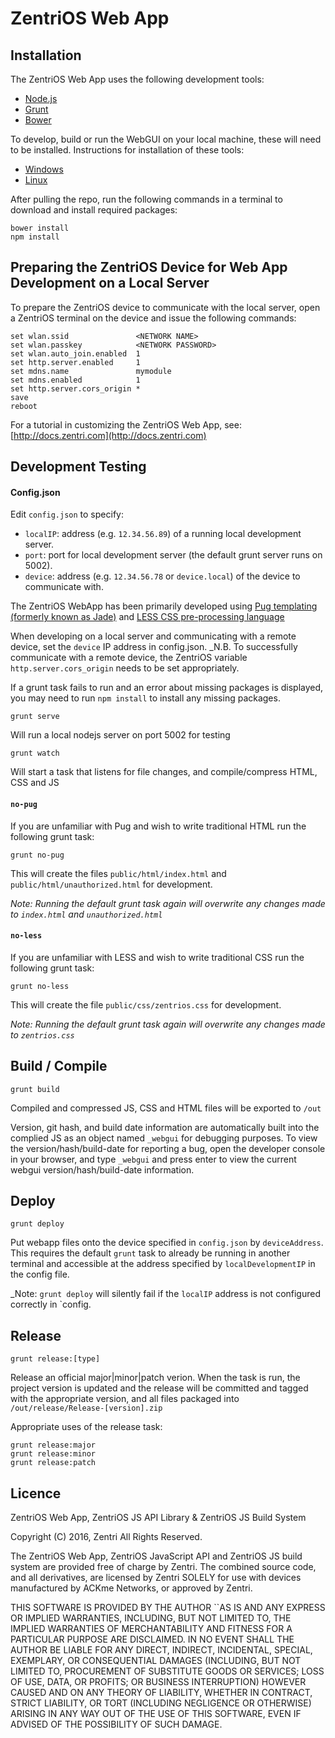# ZentriOS Web App

## Installation

The ZentriOS Web App uses the following development tools:

* [Node.js](http://nodejs.org)
* [Grunt](http://gruntjs.com)
* [Bower](http://bower.io)

To develop, build or run the WebGUI on your local machine, these will need to be installed. Instructions for installation of these tools:

* [Windows](docs/windows-install.md)
* [Linux](docs/linux-install.md)

After pulling the repo, run the following commands in a terminal to download and install required packages:
```
bower install
npm install
```

## Preparing the ZentriOS Device for Web App Development on a Local Server

To prepare the ZentriOS device to communicate with the local server, open a ZentriOS terminal on the device and issue the following commands:

```
set wlan.ssid               <NETWORK NAME>
set wlan.passkey            <NETWORK PASSWORD>
set wlan.auto_join.enabled  1
set http.server.enabled     1
set mdns.name               mymodule
set mdns.enabled            1
set http.server.cors_origin *
save
reboot
```

For a tutorial in customizing the ZentriOS Web App, see:
[http://docs.zentri.com](http://docs.zentri.com)

## Development Testing

#### Config.json

Edit `config.json` to specify:
  - `localIP`: address (e.g. `12.34.56.89`) of a running local development server.
  - `port`: port for local development server (the default grunt server runs on 5002).
  - `device`: address (e.g. `12.34.56.78` or `device.local`) of the device to communicate with.

The ZentriOS WebApp has been primarily developed using [Pug templating (formerly known as Jade)](https://pugjs.org/language/attributes.html) and [LESS CSS pre-processing language](http://lesscss.org/)

When developing on a local server and communicating with a remote device, set the `device` IP address in config.json. _N.B. To successfully communicate with a remote device, the ZentriOS variable `http.server.cors_origin` needs to be set appropriately.

If a grunt task fails to run and an error about missing packages is displayed, you may need to run `npm install` to install any missing packages.

```grunt serve```

Will run a local nodejs server on port 5002 for testing

```grunt watch```

Will start a task that listens for file changes, and compile/compress HTML, CSS and JS

#### `no-pug`

If you are unfamiliar with Pug and wish to write traditional HTML run the following grunt task:

```
grunt no-pug
```

This will create the files `public/html/index.html` and `public/html/unauthorized.html` for development.

_Note: Running the default grunt task again will overwrite any changes made to `index.html` and `unauthorized.html`_

#### `no-less`

If you are unfamiliar with LESS and wish to write traditional CSS run the following grunt task:

```
grunt no-less
```

This will create the file `public/css/zentrios.css` for development.

_Note: Running the default grunt task again will overwrite any changes made to `zentrios.css`_

## Build / Compile

```
grunt build
```

Compiled and compressed JS, CSS and HTML files will be exported to `/out`

Version, git hash, and build date information are automatically built into the complied JS as an object named `_webgui` for debugging purposes. To view the version/hash/build-date for reporting a bug, open the developer console in your browser, and type `_webgui` and press enter to view the current webgui version/hash/build-date information.

## Deploy

````
grunt deploy
````

Put webapp files onto the device specified in `config.json` by `deviceAddress`. This requires the default `grunt` task to already be running in another terminal and accessible at the address specified by `localDevelopmentIP` in the config file.

_Note: `grunt deploy` will silently fail if the `localIP` address is not configured correctly in `config.

## Release

```grunt release:[type]```

Release an official major|minor|patch verion.
When the task is run, the project version is updated and the release will be committed and tagged with the appropriate version, and all files packaged into `/out/release/Release-[version].zip`

Appropriate uses of the release task:
```
grunt release:major
grunt release:minor
grunt release:patch
```

## Licence

ZentriOS Web App, ZentriOS JS API Library & ZentriOS JS Build System

Copyright (C) 2016, Zentri
All Rights Reserved.

The ZentriOS Web App, ZentriOS JavaScript API and ZentriOS JS build system
are provided free of charge by Zentri. The combined source code, and
all derivatives, are licensed by Zentri SOLELY for use with devices
manufactured by ACKme Networks, or approved by Zentri.

THIS SOFTWARE IS PROVIDED BY THE AUTHOR ``AS IS AND ANY EXPRESS OR IMPLIED
WARRANTIES, INCLUDING, BUT NOT LIMITED TO, THE IMPLIED WARRANTIES OF
MERCHANTABILITY AND FITNESS FOR A PARTICULAR PURPOSE ARE DISCLAIMED. IN NO EVENT
SHALL THE AUTHOR BE LIABLE FOR ANY DIRECT, INDIRECT, INCIDENTAL, SPECIAL,
EXEMPLARY, OR CONSEQUENTIAL DAMAGES (INCLUDING, BUT NOT LIMITED TO, PROCUREMENT
OF SUBSTITUTE GOODS OR SERVICES; LOSS OF USE, DATA, OR PROFITS; OR BUSINESS
INTERRUPTION) HOWEVER CAUSED AND ON ANY THEORY OF LIABILITY, WHETHER IN
CONTRACT, STRICT LIABILITY, OR TORT (INCLUDING NEGLIGENCE OR OTHERWISE) ARISING
IN ANY WAY OUT OF THE USE OF THIS SOFTWARE, EVEN IF ADVISED OF THE POSSIBILITY
OF SUCH DAMAGE.
